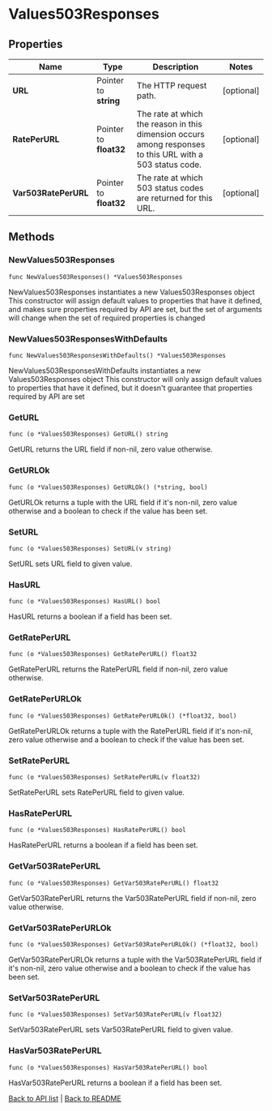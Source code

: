 # Values503Responses

## Properties

Name | Type | Description | Notes
------------ | ------------- | ------------- | -------------
**URL** | Pointer to **string** | The HTTP request path. | [optional] 
**RatePerURL** | Pointer to **float32** | The rate at which the reason in this dimension occurs among responses to this URL with a 503 status code. | [optional] 
**Var503RatePerURL** | Pointer to **float32** | The rate at which 503 status codes are returned for this URL. | [optional] 

## Methods

### NewValues503Responses

`func NewValues503Responses() *Values503Responses`

NewValues503Responses instantiates a new Values503Responses object
This constructor will assign default values to properties that have it defined,
and makes sure properties required by API are set, but the set of arguments
will change when the set of required properties is changed

### NewValues503ResponsesWithDefaults

`func NewValues503ResponsesWithDefaults() *Values503Responses`

NewValues503ResponsesWithDefaults instantiates a new Values503Responses object
This constructor will only assign default values to properties that have it defined,
but it doesn't guarantee that properties required by API are set

### GetURL

`func (o *Values503Responses) GetURL() string`

GetURL returns the URL field if non-nil, zero value otherwise.

### GetURLOk

`func (o *Values503Responses) GetURLOk() (*string, bool)`

GetURLOk returns a tuple with the URL field if it's non-nil, zero value otherwise
and a boolean to check if the value has been set.

### SetURL

`func (o *Values503Responses) SetURL(v string)`

SetURL sets URL field to given value.

### HasURL

`func (o *Values503Responses) HasURL() bool`

HasURL returns a boolean if a field has been set.

### GetRatePerURL

`func (o *Values503Responses) GetRatePerURL() float32`

GetRatePerURL returns the RatePerURL field if non-nil, zero value otherwise.

### GetRatePerURLOk

`func (o *Values503Responses) GetRatePerURLOk() (*float32, bool)`

GetRatePerURLOk returns a tuple with the RatePerURL field if it's non-nil, zero value otherwise
and a boolean to check if the value has been set.

### SetRatePerURL

`func (o *Values503Responses) SetRatePerURL(v float32)`

SetRatePerURL sets RatePerURL field to given value.

### HasRatePerURL

`func (o *Values503Responses) HasRatePerURL() bool`

HasRatePerURL returns a boolean if a field has been set.

### GetVar503RatePerURL

`func (o *Values503Responses) GetVar503RatePerURL() float32`

GetVar503RatePerURL returns the Var503RatePerURL field if non-nil, zero value otherwise.

### GetVar503RatePerURLOk

`func (o *Values503Responses) GetVar503RatePerURLOk() (*float32, bool)`

GetVar503RatePerURLOk returns a tuple with the Var503RatePerURL field if it's non-nil, zero value otherwise
and a boolean to check if the value has been set.

### SetVar503RatePerURL

`func (o *Values503Responses) SetVar503RatePerURL(v float32)`

SetVar503RatePerURL sets Var503RatePerURL field to given value.

### HasVar503RatePerURL

`func (o *Values503Responses) HasVar503RatePerURL() bool`

HasVar503RatePerURL returns a boolean if a field has been set.


[Back to API list](../README.md#documentation-for-api-endpoints) | [Back to README](../README.md)
